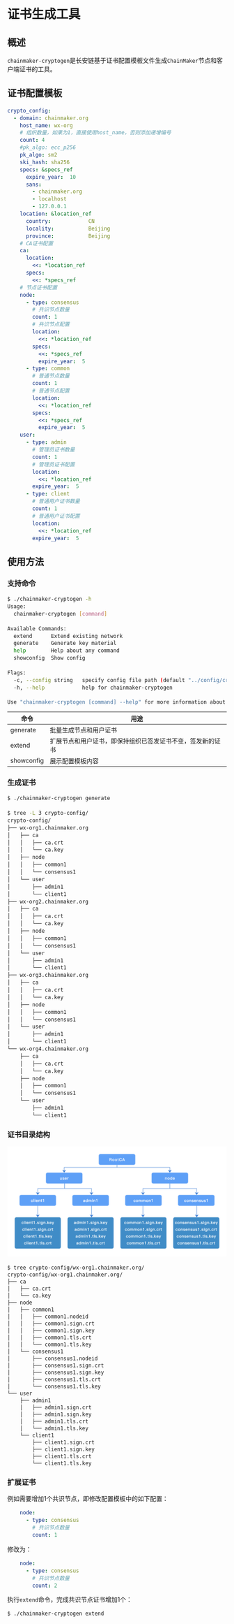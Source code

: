 # 证书生成工具

## 概述

`chainmaker-cryptogen`是长安链基于证书配置模板文件生成`ChainMaker`节点和客户端证书的工具。

## 证书配置模板

```yml
crypto_config:
  - domain: chainmaker.org
    host_name: wx-org
    # 组织数量，如果为1，直接使用host_name，否则添加递增编号
    count: 4                				
    #pk_algo: ecc_p256
    pk_algo: sm2
    ski_hash: sha256
    specs: &specs_ref
      expire_year:  10
      sans:
        - chainmaker.org
        - localhost
        - 127.0.0.1
    location: &location_ref
      country:            CN
      locality:           Beijing
      province:           Beijing
    # CA证书配置
    ca:
      location:
        <<: *location_ref
      specs:
        <<: *specs_ref
    # 节点证书配置
    node:
      - type: consensus
        # 共识节点数量
        count: 1
        # 共识节点配置
        location:
          <<: *location_ref
        specs:
          <<: *specs_ref
          expire_year:  5
      - type: common
        # 普通节点数量
        count: 1
        # 普通节点配置
        location:
          <<: *location_ref
        specs:
          <<: *specs_ref
          expire_year:  5
    user:
      - type: admin
        # 管理员证书数量
        count: 1
        # 管理员证书配置
        location:
          <<: *location_ref
        expire_year:  5
      - type: client
        # 普通用户证书数量
        count: 1
        # 普通用户证书配置
        location:
          <<: *location_ref
        expire_year:  5
```

## 使用方法

### 支持命令

```bash
$ ./chainmaker-cryptogen -h
Usage:
  chainmaker-cryptogen [command]

Available Commands:
  extend      Extend existing network
  generate    Generate key material
  help        Help about any command
  showconfig  Show config

Flags:
  -c, --config string   specify config file path (default "../config/crypto_config_template.yml")
  -h, --help            help for chainmaker-cryptogen

Use "chainmaker-cryptogen [command] --help" for more information about a command.
```

| 命令       | 用途                                                       |
| ---------- | ---------------------------------------------------------- |
| generate   | 批量生成节点和用户证书                                     |
| extend     | 扩展节点和用户证书，即保持组织已签发证书不变，签发新的证书 |
| showconfig | 展示配置模板内容                                           |

### 生成证书

```bash
$ ./chainmaker-cryptogen generate

$ tree -L 3 crypto-config/
crypto-config/
├── wx-org1.chainmaker.org
│   ├── ca
│   │   ├── ca.crt
│   │   └── ca.key
│   ├── node
│   │   ├── common1
│   │   └── consensus1
│   └── user
│       ├── admin1
│       └── client1
├── wx-org2.chainmaker.org
│   ├── ca
│   │   ├── ca.crt
│   │   └── ca.key
│   ├── node
│   │   ├── common1
│   │   └── consensus1
│   └── user
│       ├── admin1
│       └── client1
├── wx-org3.chainmaker.org
│   ├── ca
│   │   ├── ca.crt
│   │   └── ca.key
│   ├── node
│   │   ├── common1
│   │   └── consensus1
│   └── user
│       ├── admin1
│       └── client1
└── wx-org4.chainmaker.org
    ├── ca
    │   ├── ca.crt
    │   └── ca.key
    ├── node
    │   ├── common1
    │   └── consensus1
    └── user
        ├── admin1
        └── client1
```

### 证书目录结构

<img src="../images/证书生成工具-证书目录结构.png" style="zoom:50%;" />

```
$ tree crypto-config/wx-org1.chainmaker.org/
crypto-config/wx-org1.chainmaker.org/
├── ca
│   ├── ca.crt
│   └── ca.key
├── node
│   ├── common1
│   │   ├── common1.nodeid
│   │   ├── common1.sign.crt
│   │   ├── common1.sign.key
│   │   ├── common1.tls.crt
│   │   └── common1.tls.key
│   └── consensus1
│       ├── consensus1.nodeid
│       ├── consensus1.sign.crt
│       ├── consensus1.sign.key
│       ├── consensus1.tls.crt
│       └── consensus1.tls.key
└── user
    ├── admin1
    │   ├── admin1.sign.crt
    │   ├── admin1.sign.key
    │   ├── admin1.tls.crt
    │   └── admin1.tls.key
    └── client1
        ├── client1.sign.crt
        ├── client1.sign.key
        ├── client1.tls.crt
        └── client1.tls.key
```

### 扩展证书

例如需要增加1个共识节点，即修改配置模板中的如下配置：

```yml
    node:
      - type: consensus
        # 共识节点数量
        count: 1
```

修改为：

```yml
    node:
      - type: consensus
        # 共识节点数量
        count: 2
```

执行`extend`命令，完成共识节点证书增加1个：

```bash
$ ./chainmaker-cryptogen extend
```

